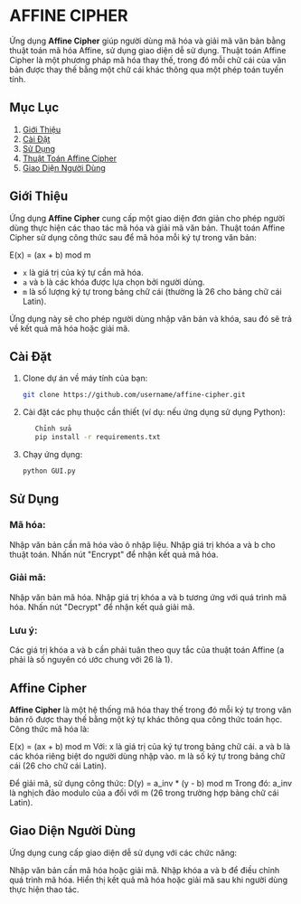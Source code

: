 # AFFINE CIPHER

Ứng dụng **Affine Cipher** giúp người dùng mã hóa và giải mã văn bản bằng thuật toán mã hóa Affine, sử dụng giao diện dễ sử dụng. Thuật toán Affine Cipher là một phương pháp mã hóa thay thế, trong đó mỗi chữ cái của văn bản được thay thế bằng một chữ cái khác thông qua một phép toán tuyến tính.

## Mục Lục

1. [Giới Thiệu](#giới-thiệu)
2. [Cài Đặt](#cài-đặt)
3. [Sử Dụng](#sử-dụng)
4. [Thuật Toán Affine Cipher](#thuật-toán-affine-cipher)
5. [Giao Diện Người Dùng](#giao-diện-người-dùng)

## Giới Thiệu

Ứng dụng **Affine Cipher** cung cấp một giao diện đơn giản cho phép người dùng thực hiện các thao tác mã hóa và giải mã văn bản. Thuật toán Affine Cipher sử dụng công thức sau để mã hóa mỗi ký tự trong văn bản:

E(x) = (ax + b) mod m
- `x` là giá trị của ký tự cần mã hóa.
- `a` và `b` là các khóa được lựa chọn bởi người dùng.
- `m` là số lượng ký tự trong bảng chữ cái (thường là 26 cho bảng chữ cái Latin).

Ứng dụng này sẽ cho phép người dùng nhập văn bản và khóa, sau đó sẽ trả về kết quả mã hóa hoặc giải mã.

## Cài Đặt

1. Clone dự án về máy tính của bạn:

   ```bash
   git clone https://github.com/username/affine-cipher.git
2. Cài đặt các phụ thuộc cần thiết (ví dụ: nếu ứng dụng sử dụng Python):

   ```bash
      Chỉnh sửa
      pip install -r requirements.txt

3. Chạy ứng dụng:
   ```bash
   python GUI.py

## Sử Dụng
### Mã hóa:
Nhập văn bản cần mã hóa vào ô nhập liệu.
Nhập giá trị khóa a và b cho thuật toán.
Nhấn nút "Encrypt" để nhận kết quả mã hóa.

### Giải mã:
Nhập văn bản mã hóa.
Nhập giá trị khóa a và b tương ứng với quá trình mã hóa.
Nhấn nút "Decrypt" để nhận kết quả giải mã.

### Lưu ý:
Các giá trị khóa a và b cần phải tuân theo quy tắc của thuật toán Affine (a phải là số nguyên có ước chung với 26 là 1).

## Affine Cipher
**Affine Cipher** là một hệ thống mã hóa thay thế trong đó mỗi ký tự trong văn bản rõ được thay thế bằng một ký tự khác thông qua công thức toán học. Công thức mã hóa là:

E(x) = (ax + b) mod m
Với:
x là giá trị của ký tự trong bảng chữ cái.
a và b là các khóa riêng biệt do người dùng nhập vào.
m là số ký tự trong bảng chữ cái (26 cho chữ cái Latin).

Để giải mã, sử dụng công thức:
D(y) = a_inv * (y - b) mod m
Trong đó:
a_inv là nghịch đảo modulo của a đối với m (26 trong trường hợp bảng chữ cái Latin).

## Giao Diện Người Dùng
Ứng dụng cung cấp giao diện dễ sử dụng với các chức năng:

Nhập văn bản cần mã hóa hoặc giải mã.
Nhập khóa a và b để điều chỉnh quá trình mã hóa.
Hiển thị kết quả mã hóa hoặc giải mã sau khi người dùng thực hiện thao tác.

